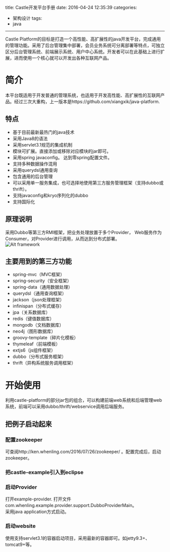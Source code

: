 title: Castle开发平台手册
date: 2016-04-24 12:35:39
categories: 
- 架构设计
tags: 
- java

---

Castle Platform的目标是打造一个高性能、高扩展性的java开发平台，完成通用的管理功能。采用了后台管理集中部署，会员业务系统可分离部署等特点，可独立区分后台管理系统、前端展示系统、用户中心系统。开发者可以在此基础上进行扩展，进而使用一个核心就可以开发出各种互联网产品。 
<!-- more -->

<div class="github-widget" data-repo="xiangxik/castle-platform"></div>

# 简介
本平台既适用于开发普通的管理系统，也适用于开发高性能、高扩展性的互联网产品。经过三次大重构，上一版本是https://github.com/xiangxik/java-platform.

## 特点
* 基于目前最新最热门的java技术
* 采用Java8的语法
* 采用servlet3.1规范的集成机制
* 模块可扩展。直接添加或移除对应模块的jar即可。
* 采用spring javaconfig。 达到零spring配置文件。
* 支持多种数据操作混用
* 采用querydsl通用查询
* 包含通用的后台管理
* 可以采用单一服务集成，也可选择地使用第三方服务管理框架（支持dubbo或thrift）。
* 支持javaconfig和kryo序列化的dubbo
* 支持国际化

## 原理说明
采用Dubbo等第三方RMI框架，把业务处理放置于多个Provider， Web服务作为Consumer，对Provider进行调用，从而达到分布式部署。<br/>
![Alt framework](/img/castle/frame.jpg)

## 主要用到的第三方功能
* spring-mvc（MVC框架）
* spring-security（安全框架）
* spring-data（通用数据处理）
* querydsl（通用查询框架）
* jackson（json处理框架）
* infinispan（分布式缓存）
* jpa（关系数据库）
* redis（键值数据库）
* mongodb（文档数据库）
* neo4j（图形数据库）
* groovy-template（碎片化模板）
* thymeleaf（前端模板）
* extjs6（js组件框架）
* dubbo（分布式服务框架）
* thrift（异构系统服务调用框架）

# 开始使用
利用castle-platform的部分jar包的组合，可以构建前端web系统和后端管理web系统，前端可以采用dubbo/thrift/webservice调用后端服务。

## 把例子启动起来

### 配置zookeeper
可查阅http://ken.whenling.com/2016/07/26/zookeeper/ 。配置完成后，启动zookeeper。

### 把castle-example引入到eclipse
<div class="github-widget" data-repo="xiangxik/castle-example"></div>

### 启动Provider
打开example-provider. 打开文件com.whenling.example.provider.support.DubboProviderMain。  
采用java application方式启动。

### 启动website
使用支持servlet3.1的容器启动项目，采用最新的容器即可。如jetty9.3+、tomcat9+等。
